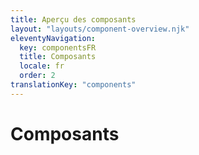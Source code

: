 ```yaml
---
title: Aperçu des composants
layout: "layouts/component-overview.njk"
eleventyNavigation:
  key: componentsFR
  title: Composants
  locale: fr
  order: 2
translationKey: "components"
---
```


# Composants
